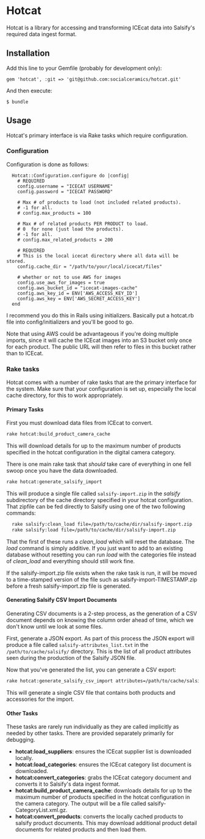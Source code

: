 # Hotcat

Hotcat is a library for accessing and transforming ICEcat data into Salsify's required data ingest format.

## Installation

Add this line to your Gemfile (probably for development only):

    gem 'hotcat', :git => 'git@github.com:socialceramics/hotcat.git'

And then execute:

    $ bundle

## Usage

Hotcat's primary interface is via Rake tasks which require configuration.

### Configuration

Configuration is done as follows:
```
  Hotcat::Configuration.configure do |config|
    # REQUIRED
    config.username = "ICECAT USERNAME"
    config.password = "ICECAT PASSWORD"
    
    # Max # of products to load (not included related products).
    # -1 for all.
    # config.max_products = 100

    # Max # of related products PER PRODUCT to load.
    # 0  for none (just load the products).
    # -1 for all.
    # config.max_related_products = 200

    # REQUIRED
    # This is the local icecat directory where all data will be stored.
    config.cache_dir = "/path/to/your/local/icecat/files"

    # whether or not to use AWS for images
    config.use_aws_for_images = true
    config.aws_bucket_id = "icecat-images-cache"
    config.aws_key_id = ENV['AWS_ACCESS_KEY_ID']
    config.aws_key = ENV['AWS_SECRET_ACCESS_KEY']
  end
```
I recommend you do this in Rails using initializers. Basically put a hotcat.rb file into config/initializers and you'll be good to go.

Note that using AWS could be advantageous if you're doing multiple imports, since it will cache the ICEcat images into an S3 bucket only once for each product. The public URL will then refer to files in this bucket rather than to ICEcat.

### Rake tasks

Hotcat comes with a number of rake tasks that are the primary interface for the system. Make sure that your configuration is set up, especially the local cache directory, for this to work appropriately.

#### Primary Tasks

First you must download data files from ICEcat to convert.

```bash
rake hotcat:build_product_camera_cache
```

This will download details for up to the maximum number of products specified in the hotcat configuration in the digital camera category.

There is one main rake task that _should_ take care of everything in one fell swoop once you have the data downloaded.

```bash
rake hotcat:generate_salsify_import
```

This will produce a single file called `salsify-import.zip` in the _salsify_ subdirectory of the cache directory specified in your hotcat configuration. That zipfile can be fed directly to Salsify using one of the two following commands:
```bash
  rake salsify:clean_load file=/path/to/cache/dir/salsify-import.zip
  rake salsify:load file=/path/to/cache/dir/salsify-import.zip
```
That the first of these runs a *clean_load* which will reset the database. The *load* command is simply additive. If you just want to add to an existing database without resetting you can run *load* with the categories file instead of *clean_load* and everything should still work fine.

If the salsify-import.zip file exists when the rake task is run, it will be moved to a time-stamped version of the file such as salsify-import-TIMESTAMP.zip before a fresh salsify-import.zip file is generated.

#### Generating Salsify CSV Import Documents

Generating CSV documents is a 2-step process, as the generation of a CSV document depends on knowing the column order ahead of time, which we don't know until we look at some files.

First, generate a JSON export. As part of this process the JSON export will produce a file called `salsify-attributes_list.txt` in the `/path/to/cache/salsify/` directory. This is the list of all product attributes seen during the production of the Salsify JSON file.

Now that you've generated the list, you can generate a CSV export:

```bash
rake hotcat:generate_salsify_csv_import attributes=/path/to/cache/salsify/salsify-attributes_list.txt
```

This will generate a single CSV file that contains both products and accessories for the import.

#### Other Tasks

These tasks are rarely run individually as they are called implicitly as needed by other tasks. There are provided separately primarily for debugging.

* **hotcat:load_suppliers**: ensures the ICEcat supplier list is downloaded locally.
* **hotcat:load_categories**: ensures the ICEcat category list document is downloaded.
* **hotcat:convert_categories**: grabs the ICEcat category document and converts it to Salsify's data ingest format.
* **hotcat:build_product_camera_cache**: downloads details for up to the maximum number of products specified in the hotcat configuration in the camera category. The output will be a file called salsify-CategoryList.xml.gz.
* **hotcat:convert_products**: converts the locally cached products to salsify product documents. This may download additional product detail documents for related products and then load them.